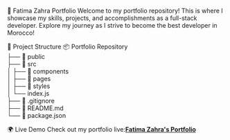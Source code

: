 
🌟 Fatima Zahra Portfolio
Welcome to my portfolio repository! This is where I showcase my skills, projects, 
and accomplishments as a full-stack developer. Explore my journey as I strive to 
become the best developer in Morocco!


📂 Project Structure
📦 Portfolio Repository  
├── 📁 public  
├── 📁 src  
│   ├── 📁 components  
│   ├── 📁 pages  
│   ├── 📁 styles  
│   └── index.js  
├── 📄 .gitignore  
├── 📄 README.md  
└── 📄 package.json  

🌍 Live Demo
Check out my portfolio live:[**Fatima Zahra's Portfolio**](https://fardaniportf.web.app/)

